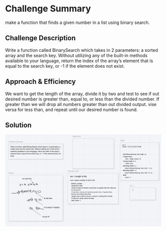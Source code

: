 # Challenge Summary
make a function that finds a given number in a list using binary search.

## Challenge Description
Write a function called BinarySearch which takes in 2 parameters: a sorted array and the search key. Without utilizing any of the built-in methods available to your language, return the index of the array’s element that is equal to the search key, or -1 if the element does not exist.

## Approach & Efficiency
We want to get the length of the array, divide it by two and test to see if out desired number is greater than, equal to, or less than the divided number. If greater than we will drop all numbers greater than out divided output. vise versa for less than, and repeat until our desired number is found.

## Solution
![White Board Image](../../assets/array-binary-search.png)
